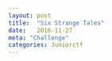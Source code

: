 ```yaml
---
layout: post
title:  "Six Strange Tales"
date:   2016-11-27
meta: "Challenge"
categories: Juniorctf
---
```

